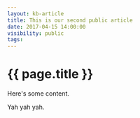 ```yaml
---
layout: kb-article
title: This is our second public article
date: 2017-04-15 14:00:00
visibility: public
tags:
---
```


# {{ page.title }}
Here's some content.

Yah yah yah.
